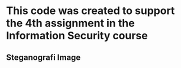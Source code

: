 # This code was created to support the 4th assignment in the Information Security course

<h2>Steganografi Image</h2>
